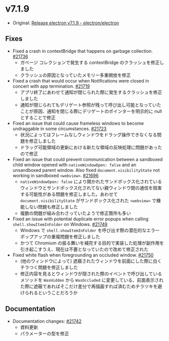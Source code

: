 # v7.1.9

- Original: [Release electron v7.1.9 - electron/electron](https://github.com/electron/electron/releases/tag/v7.1.9)

## Fixes

- Fixed a crash in contextBridge that happens on garbage collection. [#21736](https://github.com/electron/electron/pull/21736)
  - ガベージ コレクションで発生する contextBridge のクラッシュを修正しました
  - クラッシュの原因となっていたメモリー多重開放を修正
- Fixed a crash that would occur when Notifications were closed in concert with app termination. [#21719](https://github.com/electron/electron/pull/21719)
  - アプリ終了にあわせて通知が閉じられた際に発生するクラッシュを修正しました
  - 通知が閉じられてもデリゲート参照が残って呼び出し可能となっていたことが原因、通知を閉じる際にデリゲートのポインターを明示的に null とすることで修正
- Fixed an issue that could cause frameless windows to become undraggable in some circumstances. [#21723](https://github.com/electron/electron/pull/21723)
  - 状況によってはフレームなしウィンドウをドラッグ操作できなくなる問題を修正しました
  - ドラッグ可能領域の更新における新たな領域の反映処理に問題があったので修正
- Fixed an issue that could prevent communication between a sandboxed child window opened with `nativeWindowOpen: false` and an unsandboxed parent window. Also fixed `document.visibilityState` not working in sandboxed `<webview>`. [#21696](https://github.com/electron/electron/pull/21696)
  - `nativeWindowOpen: false` により開かれたサンドボックス化されているウィンドウとサンドボックス化されてない親ウィンドウ間の通信を阻害する可能性がある問題を修正しました。あわせて `document.visibilityState` がサンドボックス化された `<webview>` で機能しない問題も修正しました
  - 複数の問題が組み合わさっていたようで修正箇所も多い
- Fixed an issue with potential duplicate error popups when calling `shell.showItemInFolder` on Windows. [#21749](https://github.com/electron/electron/pull/21749)
  - Windows で `shell.showItemInFolder` を呼び出す際の潜在的なエラー ポップアップの重複問題を修正しました
  - かつて Chromium の振る舞いを補完する目的で実装した処理が副作用を引き起こすうえ、現在は不要となっていたので改めて修正された
- Fixed white flash when foregrounding an occluded window. [#21750](https://github.com/electron/electron/pull/21750)
  - (他のウィンドウによって) 遮蔽されたウィンドウを前面にした際に白くチラつく問題を修正しました
  - 修正内容を見るとウィンドウが隠された際のイベントで呼び出しているメソッドを `WasHidden` から `WasOccluded` に変更している、前面表示された際に遮蔽であればそこだけ差分で再描画すれば済むためチラツキを避けられるということだろうか

## Documentation

- Documentation changes: [#21742](https://github.com/electron/electron/pull/21742)
  - 資料更新
  - パラメーターの型を修正
